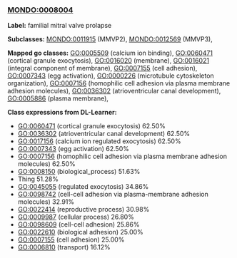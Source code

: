 
### [MONDO:0008004](http://purl.obolibrary.org/obo/MONDO_0008004)
**Label:** familial mitral valve prolapse

**Subclasses:** [MONDO:0011915](http://purl.obolibrary.org/obo/MONDO_0011915) (MMVP2), [MONDO:0012569](http://purl.obolibrary.org/obo/MONDO_0012569) (MMVP3), 

**Mapped go classes:** [GO:0005509](http://purl.obolibrary.org/obo/GO_0005509) (calcium ion binding), [GO:0060471](http://purl.obolibrary.org/obo/GO_0060471) (cortical granule exocytosis), [GO:0016020](http://purl.obolibrary.org/obo/GO_0016020) (membrane), [GO:0016021](http://purl.obolibrary.org/obo/GO_0016021) (integral component of membrane), [GO:0007155](http://purl.obolibrary.org/obo/GO_0007155) (cell adhesion), [GO:0007343](http://purl.obolibrary.org/obo/GO_0007343) (egg activation), [GO:0000226](http://purl.obolibrary.org/obo/GO_0000226) (microtubule cytoskeleton organization), [GO:0007156](http://purl.obolibrary.org/obo/GO_0007156) (homophilic cell adhesion via plasma membrane adhesion molecules), [GO:0036302](http://purl.obolibrary.org/obo/GO_0036302) (atrioventricular canal development), [GO:0005886](http://purl.obolibrary.org/obo/GO_0005886) (plasma membrane), 

**Class expressions from DL-Learner:**

- [GO:0060471](http://purl.obolibrary.org/obo/GO_0060471) (cortical granule exocytosis) 62.50%
- [GO:0036302](http://purl.obolibrary.org/obo/GO_0036302) (atrioventricular canal development) 62.50%
- [GO:0017156](http://purl.obolibrary.org/obo/GO_0017156) (calcium ion regulated exocytosis) 62.50%
- [GO:0007343](http://purl.obolibrary.org/obo/GO_0007343) (egg activation) 62.50%
- [GO:0007156](http://purl.obolibrary.org/obo/GO_0007156) (homophilic cell adhesion via plasma membrane adhesion molecules) 62.50%
- [GO:0008150](http://purl.obolibrary.org/obo/GO_0008150) (biological_process) 51.63%
- Thing 51.28%
- [GO:0045055](http://purl.obolibrary.org/obo/GO_0045055) (regulated exocytosis) 34.86%
- [GO:0098742](http://purl.obolibrary.org/obo/GO_0098742) (cell-cell adhesion via plasma-membrane adhesion molecules) 32.91%
- [GO:0022414](http://purl.obolibrary.org/obo/GO_0022414) (reproductive process) 30.98%
- [GO:0009987](http://purl.obolibrary.org/obo/GO_0009987) (cellular process) 26.80%
- [GO:0098609](http://purl.obolibrary.org/obo/GO_0098609) (cell-cell adhesion) 25.86%
- [GO:0022610](http://purl.obolibrary.org/obo/GO_0022610) (biological adhesion) 25.00%
- [GO:0007155](http://purl.obolibrary.org/obo/GO_0007155) (cell adhesion) 25.00%
- [GO:0006810](http://purl.obolibrary.org/obo/GO_0006810) (transport) 16.12%


